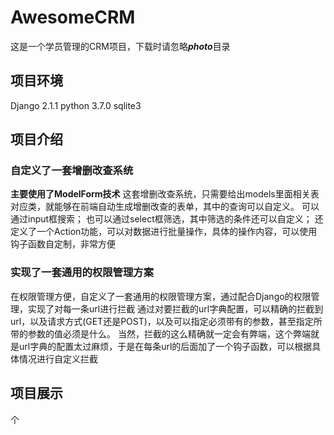 # AwesomeCRM
这是一个学员管理的CRM项目，下载时请忽略***photo***目录
## 项目环境
Django 2.1.1
python 3.7.0
sqlite3

## 项目介绍
### 自定义了一套增删改查系统
**主要使用了ModelForm技术**
这套增删改查系统，只需要给出models里面相关表对应类，就能够在前端自动生成增删改查的表单，其中的查询可以自定义。
可以通过input框搜索；
也可以通过select框筛选，其中筛选的条件还可以自定义；
还定义了一个Action功能，可以对数据进行批量操作，具体的操作内容，可以使用钩子函数自定制，非常方便

### 实现了一套通用的权限管理方案
在权限管理方便，自定义了一套通用的权限管理方案，通过配合Django的权限管理，实现了对每一条url进行拦截
通过对要拦截的url字典配置，可以精确的拦截到url，以及请求方式(GET还是POST)，以及可以指定必须带有的参数，甚至指定所带的参数的值必须是什么。
当然，拦截的这么精确就一定会有弊端，这个弊端就是url字典的配置太过麻烦，于是在每条url的后面加了一个钩子函数，可以根据具体情况进行自定义拦截

## 项目展示

个
